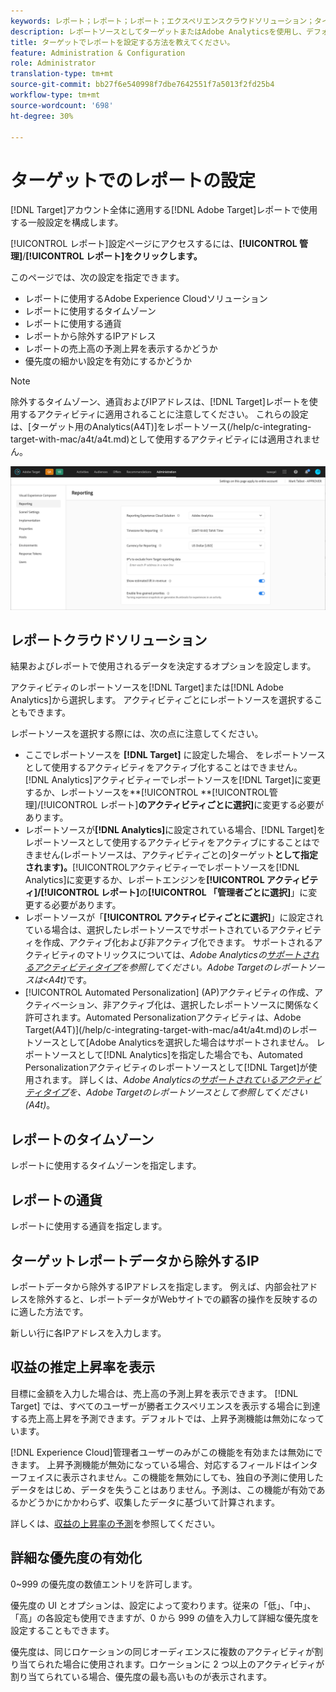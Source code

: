 ```yaml
---
keywords: レポート；レポート；レポート；エクスペリエンスクラウドソリューション；タイムゾーン；タイムゾーン；通貨；IPの除外；売上高の予測上昇；売上高の上昇；詳細な優先度；細かい設定の
description: レポートソースとしてターゲットまたはAdobe Analyticsを使用し、デフォルトのタイムゾーンと通貨形式を指定したり、レポートから除外するIPアドレスを追加したりします。
title: ターゲットでレポートを設定する方法を教えてください。
feature: Administration & Configuration
role: Administrator
translation-type: tm+mt
source-git-commit: bb27f6e540998f7dbe7642551f7a5013f2fd25b4
workflow-type: tm+mt
source-wordcount: '698'
ht-degree: 30%

---
```



# ターゲットでのレポートの設定

[!DNL Target]アカウント全体に適用する[!DNL Adobe Target]レポートで使用する一般設定を構成します。

[!UICONTROL レポート]設定ページにアクセスするには、**[!UICONTROL 管理]**/**[!UICONTROL レポート]をクリックします。**

このページでは、次の設定を指定できます。

* レポートに使用するAdobe Experience Cloudソリューション
* レポートに使用するタイムゾーン
* レポートに使用する通貨
* レポートから除外するIPアドレス
* レポートの売上高の予測上昇を表示するかどうか
* 優先度の細かい設定を有効にするかどうか

>[!NOTE]
>
>除外するタイムゾーン、通貨およびIPアドレスは、[!DNL Target]レポートを使用するアクティビティに適用されることに注意してください。 これらの設定は、[ターゲット用のAnalytics(A4T)]をレポートソース(/help/c-integrating-target-with-mac/a4t/a4t.md)として使用するアクティビティには適用されません。

![レポートページ](/help/administrating-target/assets/reporting.png)

## レポートクラウドソリューション

結果およびレポートで使用されるデータを決定するオプションを設定します。

アクティビティのレポートソースを[!DNL Target]または[!DNL Adobe Analytics]から選択します。 アクティビティごとにレポートソースを選択することもできます。

レポートソースを選択する際には、次の点に注意してください。

* ここでレポートソースを **[!DNL Target]** に設定した場合、 をレポートソースとして使用するアクティビティをアクティブ化することはできません。[!DNL Analytics]アクティビティーでレポートソースを[!DNL Target]に変更するか、レポートソースを&#x200B;**[!UICONTROL **[!UICONTROL &#x200B;管理]/[!UICONTROL レポート&#x200B;]**のアクティビティごとに選択]**&#x200B;に変更する必要があります。
* レポートソースが&#x200B;**[!DNL Analytics]**&#x200B;に設定されている場合、[!DNL Target]をレポートソースとして使用するアクティビティをアクティブにすることはできません(レポートソースは、アクティビティごとの]ターゲット&#x200B;**として指定されます)。**[!UICONTROL &#x200B;アクティビティーでレポートソースを[!DNL Analytics]に変更するか、レポートエンジンを&#x200B;**[!UICONTROL アクティビティ]/[!UICONTROL レポート]**&#x200B;の&#x200B;**[!UICONTROL 「管理者ごとに選択]**」に変更する必要があります。
* レポートソースが「**[!UICONTROL アクティビティごとに選択]**」に設定されている場合は、選択したレポートソースでサポートされているアクティビティを作成、アクティブ化および非アクティブ化できます。 サポートされるアクティビティのマトリックスについては、*Adobe Analyticsの[サポートされるアクティビティタイプ](/help/c-integrating-target-with-mac/a4t/a4t.md#section_F487896214BF4803AF78C552EF1669AA)を参照してください。Adobe Targetのレポートソースは&lt;A4t)*&#x200B;です。
* [!UICONTROL Automated Personalization] (AP)アクティビティの作成、アクティベーション、非アクティブ化は、選択したレポートソースに関係なく許可されます。Automated Personalizationアクティビティは、Adobe Target(A4T)](/help/c-integrating-target-with-mac/a4t/a4t.md)のレポートソースとして[Adobe Analyticsを選択した場合はサポートされません。 レポートソースとして[!DNL Analytics]を指定した場合でも、Automated Personalizationアクティビティのレポートソースとして[!DNL Target]が使用されます。 詳しくは、*Adobe Analyticsの[サポートされているアクティビティタイプ](/help/c-integrating-target-with-mac/a4t/a4t.md#section_F487896214BF4803AF78C552EF1669AA)を、Adobe Targetのレポートソースとして参照してください(A4t)*。

## レポートのタイムゾーン

レポートに使用するタイムゾーンを指定します。

## レポートの通貨

レポートに使用する通貨を指定します。

## ターゲットレポートデータから除外するIP

レポートデータから除外するIPアドレスを指定します。 例えば、内部会社アドレスを除外すると、レポートデータがWebサイトでの顧客の操作を反映するのに適した方法です。

新しい行に各IPアドレスを入力します。

## 収益の推定上昇率を表示

目標に金額を入力した場合は、売上高の予測上昇を表示できます。 [!DNL Target] では、すべてのユーザーが勝者エクスペリエンスを表示する場合に到達する売上高上昇を予測できます。デフォルトでは、上昇予測機能は無効になっています。

[!DNL Experience Cloud]管理者ユーザーのみがこの機能を有効または無効にできます。 上昇予測機能が無効になっている場合、対応するフィールドはインターフェイスに表示されません。この機能を無効にしても、独自の予測に使用したデータをはじめ、データを失うことはありません。予測は、この機能が有効であるかどうかにかかわらず、収集したデータに基づいて計算されます。

詳しくは、[収益の上昇率の予測](/help/administrating-target/r-target-account-preferences/estimating-lift-in-revenue.md)を参照してください。

## 詳細な優先度の有効化

0~999 の優先度の数値エントリを許可します。

優先度の UI とオプションは、設定によって変わります。従来の「低」、「中」、「高」の各設定も使用できますが、0 から 999 の値を入力して詳細な優先度を設定することもできます。

優先度は、同じロケーションの同じオーディエンスに複数のアクティビティが割り当てられた場合に使用されます。ロケーションに 2 つ以上のアクティビティが割り当てられている場合、優先度の最も高いものが表示されます。
